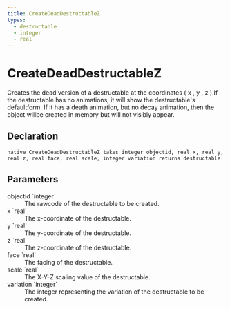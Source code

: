 ```yaml
---
title: CreateDeadDestructableZ
types:
  - destructable
  - integer
  - real
---
```


# CreateDeadDestructableZ
Creates the dead version of a destructable at the coordinates ( x , y , z ).If the destructable has no animations, it will show the destructable's defaultform. If it has a death animation, but no decay animation, then the object willbe created in memory but will not visibly appear.

## Declaration

```
native CreateDeadDestructableZ takes integer objectid, real x, real y, real z, real face, real scale, integer variation returns destructable
```

## Parameters
<dl>
  <dt>objectid `integer`</dt>
  <dd>The rawcode of the destructable to be created.</dd>

  <dt>x `real`</dt>
  <dd>The x-coordinate of the destructable.</dd>

  <dt>y `real`</dt>
  <dd>The y-coordinate of the destructable.</dd>

  <dt>z `real`</dt>
  <dd>The z-coordinate of the destructable.</dd>

  <dt>face `real`</dt>
  <dd>The facing of the destructable.</dd>

  <dt>scale `real`</dt>
  <dd>The X-Y-Z scaling value of the destructable.</dd>

  <dt>variation `integer`</dt>
  <dd>The integer representing the variation of the destructable to be created.</dd>
</dl>